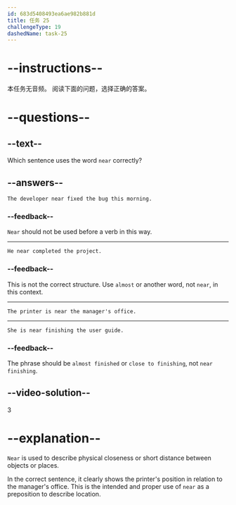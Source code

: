 ```yaml
---
id: 683d5408493ea6ae982b881d
title: 任务 25
challengeType: 19
dashedName: task-25
---
```


# --instructions--

本任务无音频。 阅读下面的问题，选择正确的答案。

# --questions--

## --text--

Which sentence uses the word `near` correctly?

## --answers--

`The developer near fixed the bug this morning.`

### --feedback--

`Near` should not be used before a verb in this way.

---

`He near completed the project.`

### --feedback--

This is not the correct structure. Use `almost` or another word, not `near`, in this context.

---

`The printer is near the manager's office.`

---

`She is near finishing the user guide.`

### --feedback--

The phrase should be `almost finished` or `close to finishing`, not `near finishing`.

## --video-solution--

3

# --explanation--

`Near` is used to describe physical closeness or short distance between objects or places.

In the correct sentence, it clearly shows the printer's position in relation to the manager's office. This is the intended and proper use of `near` as a preposition to describe location.
